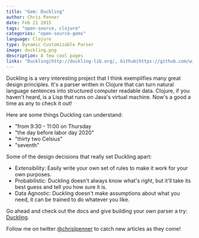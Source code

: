 ```yaml
---
title: "Gem: Duckling"
author: Chris Penner
date: Feb 21 2015
tags: "open-source, clojure"
categories: "open-source-gems"
language: Clojure
type: Dynamic Customizable Parser
image: duckling.png
description: A few cool pages
links: "Duckling|http://duckling-lib.org/, Github|https://github.com/wit-ai/duckling"
---
```


Duckling is a very interesting project that I think exemplifies many great
design principles. It's a parser written in Clojure that can turn natural
language sentences into structured computer readable data. Clojure, if you
haven't heard, is a Lisp that runs on Java's virtual machine. Now's a good a
time as any to check it out!

Here are some things Duckling can understand:

* "from 9:30 - 11:00 on Thursday
* "the day before labor day 2020"
* "thirty two Celsius"
* "seventh"

Some of the design decisions that really set Duckling apart:

* Extensibility: Easily write your own set of rules to make it work for your own purposes.
* Probabilistic: Duckling doesn't always know what's right, but it'll take its
    best guess and tell you how sure it is.
* Data Agnostic: Duckling doesn't make assumptions about what you need, it can
    be trained to do whatever you like.

Go ahead and check out the docs and give building your own parser a try:
[Duckling](http://duckling-lib.org/ ).

Follow me on twitter [\@chrislpenner](http://www.twitter.com/chrislpenner) to catch new articles as they come!
